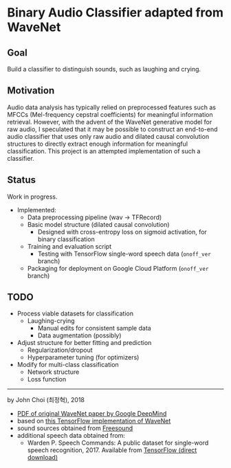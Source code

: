# Binary Audio Classifier adapted from WaveNet

## Goal
Build a classifier to distinguish sounds, such as laughing and crying.

## Motivation
Audio data analysis has typically relied on preprocessed features such as MFCCs (Mel-frequency cepstral coefficients) for meaningful information retrieval. However, with the advent of the WaveNet generative model for raw audio, I speculated that it may be possible to construct an end-to-end audio classifier that uses only raw audio and dilated causal convolution structures to directly extract enough information for meaningful classification. This project is an attempted implementation of such a classifier.

## Status
Work in progress.
* Implemented:
  * Data preprocessing pipeline (wav -> TFRecord)
  * Basic model structure (dilated causal convolution)
    * Designed with cross-entropy loss on sigmoid activation, for binary classification
  * Training and evaluation script
    * Testing with TensorFlow single-word speech data (`onoff_ver` branch)
  * Packaging for deployment on Google Cloud Platform (`onoff_ver` branch)

## TODO
* Process viable datasets for classification
  * Laughing-crying
    * Manual edits for consistent sample data
    * Data augmentation (possibly)
* Adjust structure for better fitting and prediction
  * Regularization/dropout
  * Hyperparameter tuning (for optimizers)
* Modify for multi-class classification
  * Network structure
  * Loss function

---

by John Choi (최정혁), 2018  
* [PDF of original WaveNet paper by Google DeepMind](https://arxiv.org/pdf/1609.03499.pdf)
* based on [this TensorFlow implementation of WaveNet](https://github.com/ibab/tensorflow-wavenet)
* sound sources obtained from [Freesound](https://www.freesound.org)
* additional speech data obtained from:
  * Warden P. Speech Commands: A public dataset for single-word speech recognition, 2017. Available from [TensorFlow (direct download)](http://download.tensorflow.org/data/speech_commands_v0.01.tar.gz)
